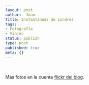 ```yaml
---
layout: post
author:  Joan
title: Instantáneas de Londres
tags:
- Fotografía
- Viajes
status: publish
type: post
published: true
meta: {}
---
```

<img src="http://farm1.static.flickr.com/218/512248282_59a483dd32.jpg" alt="" class="center marco" />

<img src="http://farm1.static.flickr.com/228/512247748_71a27820a8.jpg" alt="" class="center marco" />

<img src="http://farm1.static.flickr.com/217/512203324_92c5dbe2df.jpg" alt="" class="center marco" />

Más fotos en la cuenta <a href="http://www.flickr.com/photos/lerion/">flickr del blog</a>.
